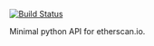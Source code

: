 [![Build Status](https://travis-ci.com/pcko1/etherscan-python.svg?branch=master)](https://travis-ci.com/pcko1/etherscan-python)

Minimal python API for etherscan.io.
